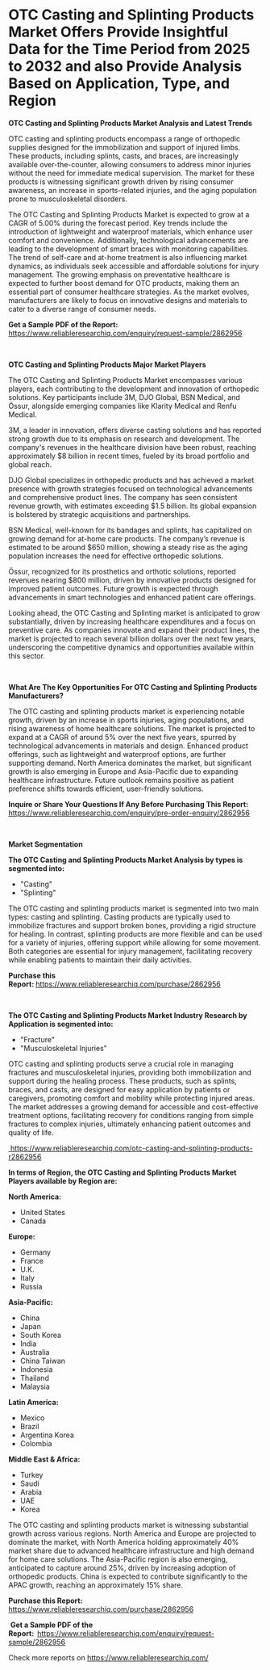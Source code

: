 <p><h1>OTC Casting and Splinting Products Market Offers Provide Insightful Data for the Time Period from 2025 to 2032 and also Provide Analysis Based on Application, Type, and Region</h1></p><p><strong>OTC Casting and Splinting Products Market Analysis and Latest Trends</strong></p>
<p><p>OTC casting and splinting products encompass a range of orthopedic supplies designed for the immobilization and support of injured limbs. These products, including splints, casts, and braces, are increasingly available over-the-counter, allowing consumers to address minor injuries without the need for immediate medical supervision. The market for these products is witnessing significant growth driven by rising consumer awareness, an increase in sports-related injuries, and the aging population prone to musculoskeletal disorders.</p><p>The OTC Casting and Splinting Products Market is expected to grow at a CAGR of 5.00% during the forecast period. Key trends include the introduction of lightweight and waterproof materials, which enhance user comfort and convenience. Additionally, technological advancements are leading to the development of smart braces with monitoring capabilities. The trend of self-care and at-home treatment is also influencing market dynamics, as individuals seek accessible and affordable solutions for injury management. The growing emphasis on preventative healthcare is expected to further boost demand for OTC products, making them an essential part of consumer healthcare strategies. As the market evolves, manufacturers are likely to focus on innovative designs and materials to cater to a diverse range of consumer needs.</p></p>
<p><strong>Get a Sample PDF of the Report:&nbsp;</strong> <a href="https://www.reliableresearchiq.com/enquiry/request-sample/2862956?utm_campaign=2840&utm_medium=2&utm_source=Github&utm_content=ia&utm_term=12032025&utm_id=otc-casting-and-splinting-products">https://www.reliableresearchiq.com/enquiry/request-sample/2862956</a></p>
<p>&nbsp;</p>
<p><strong>OTC Casting and Splinting Products Major Market Players</strong></p>
<p><p>The OTC Casting and Splinting Products Market encompasses various players, each contributing to the development and innovation of orthopedic solutions. Key participants include 3M, DJO Global, BSN Medical, and Össur, alongside emerging companies like Klarity Medical and Renfu Medical.</p><p>3M, a leader in innovation, offers diverse casting solutions and has reported strong growth due to its emphasis on research and development. The company's revenues in the healthcare division have been robust, reaching approximately $8 billion in recent times, fueled by its broad portfolio and global reach.</p><p>DJO Global specializes in orthopedic products and has achieved a market presence with growth strategies focused on technological advancements and comprehensive product lines. The company has seen consistent revenue growth, with estimates exceeding $1.5 billion. Its global expansion is bolstered by strategic acquisitions and partnerships.</p><p>BSN Medical, well-known for its bandages and splints, has capitalized on growing demand for at-home care products. The company’s revenue is estimated to be around $650 million, showing a steady rise as the aging population increases the need for effective orthopedic solutions.</p><p>Össur, recognized for its prosthetics and orthotic solutions, reported revenues nearing $800 million, driven by innovative products designed for improved patient outcomes. Future growth is expected through advancements in smart technologies and enhanced patient care offerings.</p><p>Looking ahead, the OTC Casting and Splinting market is anticipated to grow substantially, driven by increasing healthcare expenditures and a focus on preventive care. As companies innovate and expand their product lines, the market is projected to reach several billion dollars over the next few years, underscoring the competitive dynamics and opportunities available within this sector.</p></p>
<p>&nbsp;</p>
<p><strong>What Are The Key Opportunities For OTC Casting and Splinting Products Manufacturers?</strong></p>
<p><p>The OTC casting and splinting products market is experiencing notable growth, driven by an increase in sports injuries, aging populations, and rising awareness of home healthcare solutions. The market is projected to expand at a CAGR of around 5% over the next five years, spurred by technological advancements in materials and design. Enhanced product offerings, such as lightweight and waterproof options, are further supporting demand. North America dominates the market, but significant growth is also emerging in Europe and Asia-Pacific due to expanding healthcare infrastructure. Future outlook remains positive as patient preference shifts towards efficient, user-friendly solutions.</p></p>
<p><strong>Inquire or Share Your Questions If Any Before Purchasing This Report:</strong> <a href="https://www.reliableresearchiq.com/enquiry/pre-order-enquiry/2862956?utm_campaign=2840&utm_medium=2&utm_source=Github&utm_content=ia&utm_term=12032025&utm_id=otc-casting-and-splinting-products">https://www.reliableresearchiq.com/enquiry/pre-order-enquiry/2862956</a></p>
<p>&nbsp;</p>
<p><strong>Market Segmentation</strong></p>
<p><strong>The OTC Casting and Splinting Products Market Analysis by types is segmented into:</strong></p>
<p><ul><li>"Casting"</li><li>"Splinting"</li></ul></p>
<p><p>The OTC casting and splinting products market is segmented into two main types: casting and splinting. Casting products are typically used to immobilize fractures and support broken bones, providing a rigid structure for healing. In contrast, splinting products are more flexible and can be used for a variety of injuries, offering support while allowing for some movement. Both categories are essential for injury management, facilitating recovery while enabling patients to maintain their daily activities.</p></p>
<p><strong>Purchase this Report:&nbsp;</strong><a href="https://www.reliableresearchiq.com/purchase/2862956?utm_campaign=2840&utm_medium=2&utm_source=Github&utm_content=ia&utm_term=12032025&utm_id=otc-casting-and-splinting-products">https://www.reliableresearchiq.com/purchase/2862956</a></p>
<p>&nbsp;</p>
<p><strong>The OTC Casting and Splinting Products Market Industry Research by Application is segmented into:</strong></p>
<p><ul><li>"Fracture"</li><li>"Musculoskeletal Injuries"</li></ul></p>
<p><p>OTC casting and splinting products serve a crucial role in managing fractures and musculoskeletal injuries, providing both immobilization and support during the healing process. These products, such as splints, braces, and casts, are designed for easy application by patients or caregivers, promoting comfort and mobility while protecting injured areas. The market addresses a growing demand for accessible and cost-effective treatment options, facilitating recovery for conditions ranging from simple fractures to complex injuries, ultimately enhancing patient outcomes and quality of life.</p></p>
<p><a href="https://www.reliableresearchiq.com/otc-casting-and-splinting-products-r2862956?utm_campaign=2840&utm_medium=2&utm_source=Github&utm_content=ia&utm_term=12032025&utm_id=otc-casting-and-splinting-products">&nbsp;https://www.reliableresearchiq.com/otc-casting-and-splinting-products-r2862956</a></p>
<p><strong>In terms of Region, the OTC Casting and Splinting Products Market Players available by Region are:</strong></p>
<p>
    <p> <strong> North America: </strong>
        <ul>
            <li>United States</li>
            <li>Canada</li>
        </ul>
        </p> 
    <p> <strong> Europe: </strong>
        <ul>
            <li>Germany</li>
            <li>France</li>
            <li>U.K.</li>
            <li>Italy</li>
            <li>Russia</li>
        </ul>
        </p> 
    <p> <strong> Asia-Pacific: </strong>
        <ul>
            <li>China</li>
            <li>Japan</li>
            <li>South Korea</li>
            <li>India</li>
            <li>Australia</li>
            <li>China Taiwan</li>
            <li>Indonesia</li>
            <li>Thailand</li>
            <li>Malaysia</li>
        </ul>
        </p> 
    <p> <strong> Latin America: </strong>
        <ul>
            <li>Mexico</li>
            <li>Brazil</li>
            <li>Argentina Korea</li>
            <li>Colombia</li>
        </ul>
        </p> 
    <p> <strong> Middle East & Africa: </strong>
        <ul>
            <li>Turkey</li>
            <li>Saudi</li>
            <li>Arabia</li>
            <li>UAE</li>
            <li>Korea</li>
        </ul>
    </p>
    </p>
<p><p>The OTC casting and splinting products market is witnessing substantial growth across various regions. North America and Europe are projected to dominate the market, with North America holding approximately 40% market share due to advanced healthcare infrastructure and high demand for home care solutions. The Asia-Pacific region is also emerging, anticipated to capture around 25%, driven by increasing adoption of orthopedic products. China is expected to contribute significantly to the APAC growth, reaching an approximately 15% share.</p></p>
<p><strong>Purchase this Report: </strong><a href="https://www.reliableresearchiq.com/purchase/2862956?utm_campaign=2840&utm_medium=2&utm_source=Github&utm_content=ia&utm_term=12032025&utm_id=otc-casting-and-splinting-products">https://www.reliableresearchiq.com/purchase/2862956</a></p>
<p>&nbsp;<strong>Get a Sample PDF of the Report:&nbsp;&nbsp;</strong><a href="https://www.reliableresearchiq.com/enquiry/request-sample/2862956?utm_campaign=2840&utm_medium=2&utm_source=Github&utm_content=ia&utm_term=12032025&utm_id=otc-casting-and-splinting-products">https://www.reliableresearchiq.com/enquiry/request-sample/2862956</a></p>
<p><strong></strong></p>
<p>Check more reports on <a href="https://www.reliableresearchiq.com/?utm_campaign=2840&utm_medium=2&utm_source=Github&utm_content=ia&utm_term=12032025&utm_id=otc-casting-and-splinting-products">https://www.reliableresearchiq.com/</a></p>